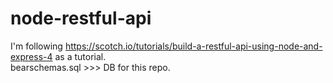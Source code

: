 # node-restful-api  
I'm following https://scotch.io/tutorials/build-a-restful-api-using-node-and-express-4 as a tutorial.  
bearschemas.sql >>> DB for this repo.
